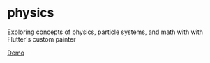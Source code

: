 # physics

Exploring concepts of physics, particle systems, and math with with Flutter's custom painter


[Demo](https://i.imgur.com/t6GDvZS.mp4)